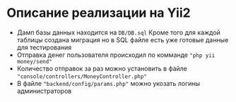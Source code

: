 # Описание реализации на Yii2

* Дамп базы данных находится на `DB/DB.sql`
Кроме того для каждой таблицы создана миграция но в SQL файле есть
уже готовые данные для тестирования
* Отправка денег пользователя происходил по комманде `"php yii money/send"`
* Количество отправок за раз можно установить в файле `"console/controllers/MoneyController.php"`
* В файле `"backend/config/params.php"` можно укозать логины администраторов
